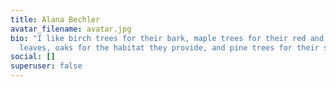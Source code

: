 ```yaml
---
title: Alana Bechler
avatar_filename: avatar.jpg
bio: "I like birch trees for their bark, maple trees for their red and yellow
  leaves, oaks for the habitat they provide, and pine trees for their scent. "
social: []
superuser: false
---
```

